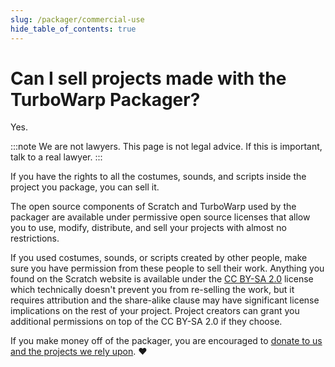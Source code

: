 ```yaml
---
slug: /packager/commercial-use
hide_table_of_contents: true
---
```


# Can I sell projects made with the TurboWarp Packager?

<p style={{fontSize: '3em', fontWeight: 'bold'}}>Yes.</p>

:::note
We are not lawyers. This page is not legal advice. If this is important, talk to a real lawyer.
:::

If you have the rights to all the costumes, sounds, and scripts inside the project you package, you can sell it.

The open source components of Scratch and TurboWarp used by the packager are available under permissive open source licenses that allow you to use, modify, distribute, and sell your projects with almost no restrictions.

If you used costumes, sounds, or scripts created by other people, make sure you have permission from these people to sell their work. Anything you found on the Scratch website is available under the [CC BY-SA 2.0](https://creativecommons.org/licenses/by-sa/2.0/) license which technically doesn't prevent you from re-selling the work, but it requires attribution and the share-alike clause may have significant license implications on the rest of your project. Project creators can grant you additional permissions on top of the CC BY-SA 2.0 if they choose.

If you make money off of the packager, you are encouraged to [donate to us and the projects we rely upon](/donate). ❤️
